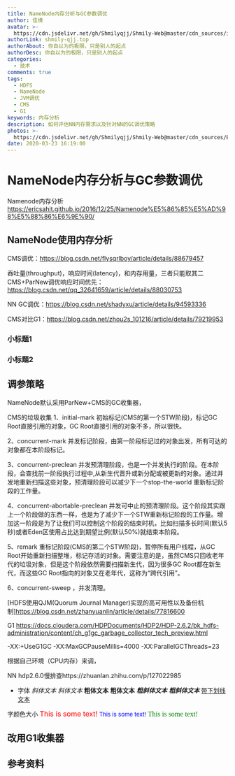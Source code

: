 ```yaml
---
title: NameNode内存分析与GC参数调优
author: 佳境
avatar: >-
  https://cdn.jsdelivr.net/gh/Shmilyqjj/Shmily-Web@master/cdn_sources/img/custom/avatar.jpg
authorLink: shmily-qjj.top
authorAbout: 你自以为的极限，只是别人的起点
authorDesc: 你自以为的极限，只是别人的起点
categories:
  - 技术
comments: true
tags:
  - HDFS
  - NameNode
  - JVM调优
  - CMS
  - G1
keywords: 内存分析
description: 如何评估NN内存需求以及针对NN的GC调优策略
photos: >-
  https://cdn.jsdelivr.net/gh/Shmilyqjj/Shmily-Web@master/cdn_sources/Blog_Images/Kafka/Kafka-Cover.jpg
date: 2020-03-23 16:19:00
---
```

# NameNode内存分析与GC参数调优

 Namenode内存分析 https://ericsahit.github.io/2016/12/25/Namenode%E5%86%85%E5%AD%98%E5%88%86%E6%9E%90/

## NameNode使用内存分析    
CMS调优：https://blog.csdn.net/flysqrlboy/article/details/88679457

吞吐量(throughput)，响应时间(latency)，和内存用量，三者只能取其二
CMS+ParNew调优响应时间优先：https://blog.csdn.net/qq_32641659/article/details/88030753



NN GC调优：https://blog.csdn.net/shadyxu/article/details/94593336



CMS对比G1：https://blog.csdn.net/zhou2s_101216/article/details/79219953

### 小标题1  

### 小标题2  


## 调参策略
NameNode默认采用ParNew+CMS的GC收集器，

CMS的垃圾收集
1、initial-mark 初始标记(CMS的第一个STW阶段)，标记GC Root直接引用的对象，GC Root直接引用的对象不多，所以很快。

2、concurrent-mark 并发标记阶段，由第一阶段标记过的对象出发，所有可达的对象都在本阶段标记。

3、concurrent-preclean 并发预清理阶段，也是一个并发执行的阶段。在本阶段，会查找前一阶段执行过程中,从新生代晋升或新分配或被更新的对象。通过并发地重新扫描这些对象，预清理阶段可以减少下一个stop-the-world 重新标记阶段的工作量。

4、concurrent-abortable-preclean 并发可中止的预清理阶段。这个阶段其实跟上一个阶段做的东西一样，也是为了减少下一个STW重新标记阶段的工作量。增加这一阶段是为了让我们可以控制这个阶段的结束时机，比如扫描多长时间(默认5秒)或者Eden区使用占比达到期望比例(默认50%)就结束本阶段。

5、remark 重标记阶段(CMS的第二个STW阶段)，暂停所有用户线程，从GC Root开始重新扫描整堆，标记存活的对象。需要注意的是，虽然CMS只回收老年代的垃圾对象，但是这个阶段依然需要扫描新生代，因为很多GC Root都在新生代，而这些GC Root指向的对象又在老年代，这称为“跨代引用”。

6、concurrent-sweep ，并发清理。


[HDFS使用QJM(Quorum Journal Manager)实现的高可用性以及备份机制]https://blog.csdn.net/zhanyuanlin/article/details/77816600



G1
https://docs.cloudera.com/HDPDocuments/HDP2/HDP-2.6.2/bk_hdfs-administration/content/ch_g1gc_garbage_collector_tech_preview.html

-XX:+UseG1GC -XX:MaxGCPauseMillis=4000 -XX:ParallelGCThreads=23

根据自己环境（CPU内存）来调，

NN hdp2.6.0慢排查https://zhuanlan.zhihu.com/p/127022985

* 字体
*斜体文本*
_斜体文本_
**粗体文本**
__粗体文本__
***粗斜体文本***
___粗斜体文本___
<u>带下划线文本</u>

字颜色大小
<font size="3" color="red">This is some text!</font>
<font size="2" color="blue">This is some text!</font>
<font face="verdana" color="green"  size="3">This is some text!</font>


## 改用G1收集器

## 参考资料  


